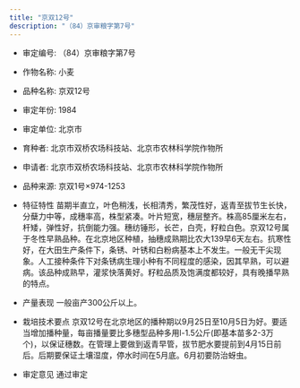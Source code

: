 ```yaml
---
title: "京双12号"
description: "（84）京审粮字第7号"
---
```

* 审定编号:  （84）京审粮字第7号

*  作物名称:  小麦

*  品种名称:  京双12号

*  审定年份:  1984

*  审定单位:  北京市

* 育种者:  北京市双桥农场科技站、北京市农林科学院作物所

*  申请者:  北京市双桥农场科技站、北京市农林科学院作物所

*  品种来源:  京双1号×974-1253

*  特征特性
苗期半直立，叶色稍浅，长相清秀，繁茂性好，返青至拔节生长快，分蘖力中等，成穗率高，株型紧凑。叶片短宽，穗层整齐。株高85厘米左右，杆矮，弹性好，抗倒能力强。穗纺锤形，长芒，白壳，籽粒白色。京双12号属于冬性早熟品种。在北京地区种植，抽穗成熟期比农大139早6天左右。抗寒性好，在大田生产条件下，条锈、叶锈和白粉病基本上不发生。一般无干尖现象。人工接种条件下对条锈病生理小种有不同程度的感染，因其早熟，可以避病。该品种成熟早，灌浆快落黄好。籽粒品质及饱满度都较好，具有晚播早熟的特点。

*  产量表现
一般亩产300公斤以上。

*  栽培技术要点
京双12号在北京地区的播种期以9月25日至10月5日为好。要适当增加播种量，每亩播量要比多穗型品种多用l-1.5公斤(即基本苗多2-3万个)，以保证穗数。在管理上要做到返青早管，拔节肥水要提前到4月15日前后。后期要保证土壤湿度，停水时间在5月底。6月初要防治蚜虫。

*  审定意见
通过审定
